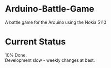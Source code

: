 Arduino-Battle-Game
===================

A battle game for the Arduino using the Nokia 5110

Current Status
==============

10% Done. <br>
Development slow - weekly changes at best.

